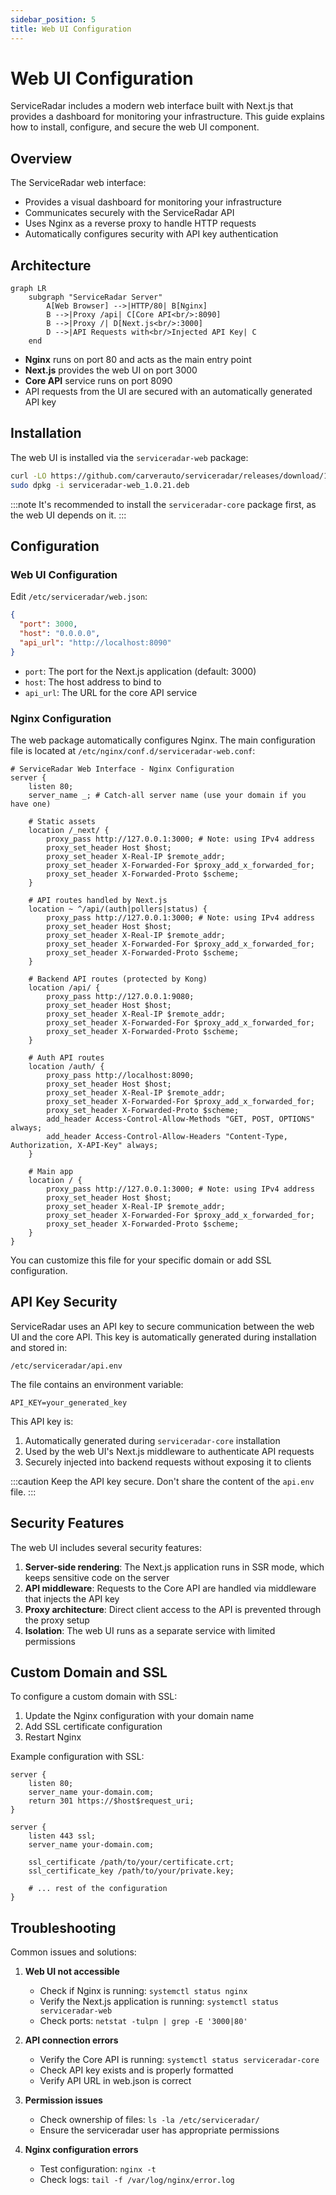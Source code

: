 ```yaml
---
sidebar_position: 5
title: Web UI Configuration
---
```


# Web UI Configuration

ServiceRadar includes a modern web interface built with Next.js that provides a dashboard for monitoring your infrastructure. This guide explains how to install, configure, and secure the web UI component.

## Overview

The ServiceRadar web interface:
- Provides a visual dashboard for monitoring your infrastructure
- Communicates securely with the ServiceRadar API
- Uses Nginx as a reverse proxy to handle HTTP requests
- Automatically configures security with API key authentication

## Architecture

```mermaid
graph LR
    subgraph "ServiceRadar Server"
        A[Web Browser] -->|HTTP/80| B[Nginx]
        B -->|Proxy /api| C[Core API<br/>:8090]
        B -->|Proxy /| D[Next.js<br/>:3000]
        D -->|API Requests with<br/>Injected API Key| C
    end
```

- **Nginx** runs on port 80 and acts as the main entry point
- **Next.js** provides the web UI on port 3000
- **Core API** service runs on port 8090
- API requests from the UI are secured with an automatically generated API key

## Installation

The web UI is installed via the `serviceradar-web` package:

```bash
curl -LO https://github.com/carverauto/serviceradar/releases/download/1.0.21/serviceradar-web_1.0.21.deb
sudo dpkg -i serviceradar-web_1.0.21.deb
```

:::note
It's recommended to install the `serviceradar-core` package first, as the web UI depends on it.
:::

## Configuration

### Web UI Configuration

Edit `/etc/serviceradar/web.json`:

```json
{
  "port": 3000,
  "host": "0.0.0.0",
  "api_url": "http://localhost:8090"
}
```

- `port`: The port for the Next.js application (default: 3000)
- `host`: The host address to bind to
- `api_url`: The URL for the core API service

### Nginx Configuration

The web package automatically configures Nginx. The main configuration file is located at `/etc/nginx/conf.d/serviceradar-web.conf`:

```nginx
# ServiceRadar Web Interface - Nginx Configuration
server {
    listen 80;
    server_name _; # Catch-all server name (use your domain if you have one)

    # Static assets
    location /_next/ {
        proxy_pass http://127.0.0.1:3000; # Note: using IPv4 address
        proxy_set_header Host $host;
        proxy_set_header X-Real-IP $remote_addr;
        proxy_set_header X-Forwarded-For $proxy_add_x_forwarded_for;
        proxy_set_header X-Forwarded-Proto $scheme;
    }

    # API routes handled by Next.js
    location ~ ^/api/(auth|pollers|status) {
        proxy_pass http://127.0.0.1:3000; # Note: using IPv4 address
        proxy_set_header Host $host;
        proxy_set_header X-Real-IP $remote_addr;
        proxy_set_header X-Forwarded-For $proxy_add_x_forwarded_for;
        proxy_set_header X-Forwarded-Proto $scheme;
    }

    # Backend API routes (protected by Kong)
    location /api/ {
        proxy_pass http://127.0.0.1:9080;
        proxy_set_header Host $host;
        proxy_set_header X-Real-IP $remote_addr;
        proxy_set_header X-Forwarded-For $proxy_add_x_forwarded_for;
        proxy_set_header X-Forwarded-Proto $scheme;
    }

    # Auth API routes
    location /auth/ {
        proxy_pass http://localhost:8090;
        proxy_set_header Host $host;
        proxy_set_header X-Real-IP $remote_addr;
        proxy_set_header X-Forwarded-For $proxy_add_x_forwarded_for;
        proxy_set_header X-Forwarded-Proto $scheme;
        add_header Access-Control-Allow-Methods "GET, POST, OPTIONS" always;
        add_header Access-Control-Allow-Headers "Content-Type, Authorization, X-API-Key" always;
    }

    # Main app
    location / {
        proxy_pass http://127.0.0.1:3000; # Note: using IPv4 address
        proxy_set_header Host $host;
        proxy_set_header X-Real-IP $remote_addr;
        proxy_set_header X-Forwarded-For $proxy_add_x_forwarded_for;
        proxy_set_header X-Forwarded-Proto $scheme;
    }
}
```

You can customize this file for your specific domain or add SSL configuration.

## API Key Security

ServiceRadar uses an API key to secure communication between the web UI and the core API. This key is automatically generated during installation and stored in:

```
/etc/serviceradar/api.env
```

The file contains an environment variable:

```
API_KEY=your_generated_key
```

This API key is:
1. Automatically generated during `serviceradar-core` installation
2. Used by the web UI's Next.js middleware to authenticate API requests
3. Securely injected into backend requests without exposing it to clients

:::caution
Keep the API key secure. Don't share the content of the `api.env` file.
:::

## Security Features

The web UI includes several security features:

1. **Server-side rendering**: The Next.js application runs in SSR mode, which keeps sensitive code on the server
2. **API middleware**: Requests to the Core API are handled via middleware that injects the API key
3. **Proxy architecture**: Direct client access to the API is prevented through the proxy setup
4. **Isolation**: The web UI runs as a separate service with limited permissions

## Custom Domain and SSL

To configure a custom domain with SSL:

1. Update the Nginx configuration with your domain name
2. Add SSL certificate configuration
3. Restart Nginx

Example configuration with SSL:

```nginx
server {
    listen 80;
    server_name your-domain.com;
    return 301 https://$host$request_uri;
}

server {
    listen 443 ssl;
    server_name your-domain.com;

    ssl_certificate /path/to/your/certificate.crt;
    ssl_certificate_key /path/to/your/private.key;
    
    # ... rest of the configuration
}
```

## Troubleshooting

Common issues and solutions:

1. **Web UI not accessible**
    - Check if Nginx is running: `systemctl status nginx`
    - Verify the Next.js application is running: `systemctl status serviceradar-web`
    - Check ports: `netstat -tulpn | grep -E '3000|80'`

2. **API connection errors**
    - Verify the Core API is running: `systemctl status serviceradar-core`
    - Check API key exists and is properly formatted
    - Verify API URL in web.json is correct

3. **Permission issues**
    - Check ownership of files: `ls -la /etc/serviceradar/`
    - Ensure the serviceradar user has appropriate permissions

4. **Nginx configuration errors**
    - Test configuration: `nginx -t`
    - Check logs: `tail -f /var/log/nginx/error.log`

